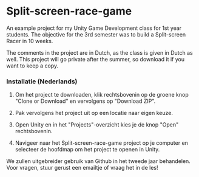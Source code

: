 # Split-screen-race-game
An example project for my Unity Game Development class for 1st year students. The objective for the 3rd semester was to build a Split-screen Racer in 10 weeks.

The comments in the project are in Dutch, as the class is given in Dutch as well. This project will go private after the summer, so download it if you want to keep a copy.


### Installatie (Nederlands)

1. Om het project te downloaden, klik rechtsbovenin op de groene knop "Clone or Download" en vervolgens op "Download ZIP". 

2. Pak vervolgens het project uit op een locatie naar eigen keuze. 

3. Open Unity en in het "Projects"-overzicht kies je de knop "Open" rechtsbovenin. 

4. Navigeer naar het Split-screen-race-game project op je computer en selecteer de hoofdmap om het project te openen in Unity.

We zullen uitgebreider gebruik van Github in het tweede jaar behandelen. Voor vragen, stuur gerust een emailtje of vraag het in de les!
